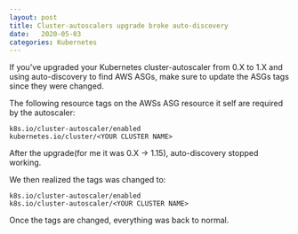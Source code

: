 ```yaml
---
layout: post
title: Cluster-autoscalers upgrade broke auto-discovery
date:   2020-05-03
categories: Kubernetes
---
```


If you've upgraded your Kubernetes cluster-autoscaler from 0.X to 1.X and using auto-discovery
to find AWS ASGs, make sure to update the ASGs tags since they were changed.

The following resource tags on the AWSs ASG resource it self are required by the autoscaler:

```
k8s.io/cluster-autoscaler/enabled 
kubernetes.io/cluster/<YOUR CLUSTER NAME>
```

After the upgrade(for me it was 0.X -> 1.15), auto-discovery stopped working.

We then realized the tags was changed to:


```
k8s.io/cluster-autoscaler/enabled
k8s.io/cluster-autoscaler/<YOUR CLUSTER NAME>
```

Once the tags are changed, everything was back to normal.
